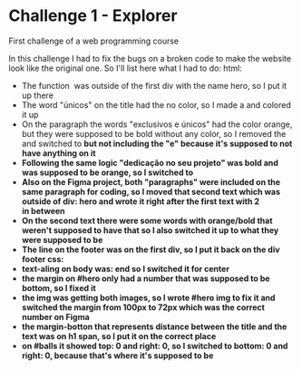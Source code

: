 # Challenge 1 - Explorer
First challenge of a web programming course 

In this challenge I had to fix the bugs on a broken code to make the website look like the original one. So I'll list here what I had to do:
html:
- The function <img> was outside of the first div with the name hero, so I put it up there
- The word "únicos" on the title had the no color, so I made a <span> and colored it up
- On the paragraph the words "exclusivos e únicos" had the color orange, but they were supposed to be bold without any color, so I removed the <span> and switched to <strong> but not including the "e" because it's supposed to not have anything on it
- Following the same logic "dedicação no seu projeto" was bold and was supposed to be orange, so I switched <strong> to <span>
- Also on the Figma project, both "paragraphs" were included on the same paragraph for coding, so I moved that second text which was outside of div: hero and wrote it right after the first text with 2 <br> in between
- On the second text there were some words with orange/bold that weren't supposed to have that so I also switched it up to what they were supposed to be
- The line on the footer was on the first div, so I put it back on the div footer
css:
- text-aling on body was: end so I switched it for center
- the margin on #hero only had a number that was supposed to be bottom, so I fixed it
- the img was getting both images, so I wrote #hero img to fix it and switched the margin from 100px to 72px which was the correct number on Figma
- the margin-botton that represents distance between the title and the text was on h1 span, so I put it on the correct place
- on #balls it showed top: 0 and right: 0, so I switched to bottom: 0 and right: 0, because that's where it's supposed to be
